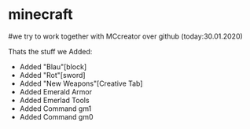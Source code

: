# minecraft
#we try to work together with MCcreator over github (today:30.01.2020)

Thats the stuff we Added:

- Added "Blau"[block]
- Added "Rot"[sword]
- Added "New Weapons"[Creative Tab]
- Added Emerald Armor
- Added Emerlad Tools
- Added Command gm1
- Added Command gm0
